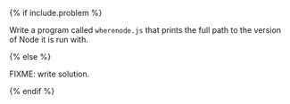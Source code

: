 {% if include.problem %}

Write a program called `wherenode.js` that prints the full path to the version of Node it is run with.

{% else %}

FIXME: write solution.

{% endif %}
